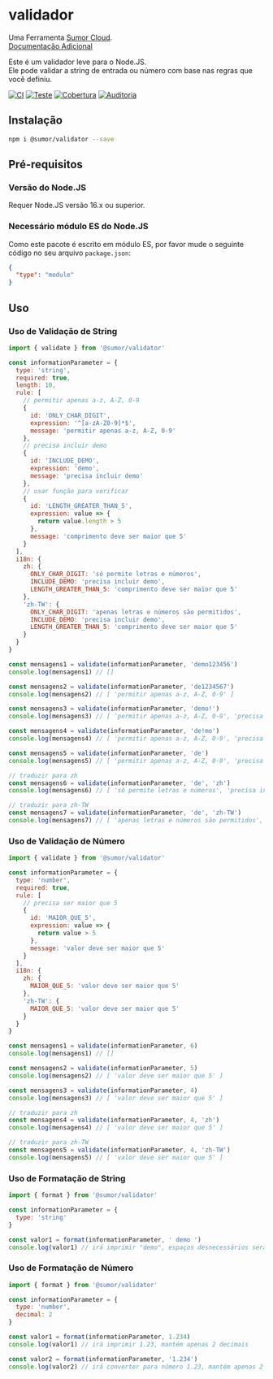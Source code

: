 # validador

Uma Ferramenta [Sumor Cloud](https://sumor.cloud).  
[Documentação Adicional](https://sumor.cloud)

Este é um validador leve para o Node.JS.  
Ele pode validar a string de entrada ou número com base nas regras que você definiu.

[![CI](https://github.com/sumor-cloud/validator/actions/workflows/ci.yml/badge.svg)](https://github.com/sumor-cloud/validator/actions/workflows/ci.yml)
[![Teste](https://github.com/sumor-cloud/validator/actions/workflows/ut.yml/badge.svg)](https://github.com/sumor-cloud/validator/actions/workflows/ut.yml)
[![Cobertura](https://github.com/sumor-cloud/validator/actions/workflows/coverage.yml/badge.svg)](https://github.com/sumor-cloud/validator/actions/workflows/coverage.yml)
[![Auditoria](https://github.com/sumor-cloud/validator/actions/workflows/audit.yml/badge.svg)](https://github.com/sumor-cloud/validator/actions/workflows/audit.yml)

## Instalação

```bash
npm i @sumor/validator --save
```

## Pré-requisitos

### Versão do Node.JS

Requer Node.JS versão 16.x ou superior.

### Necessário módulo ES do Node.JS

Como este pacote é escrito em módulo ES, por favor mude o seguinte código no seu arquivo `package.json`:

```json
{
  "type": "module"
}
```

## Uso

### Uso de Validação de String

```js
import { validate } from '@sumor/validator'

const informationParameter = {
  type: 'string',
  required: true,
  length: 10,
  rule: [
    // permitir apenas a-z, A-Z, 0-9
    {
      id: 'ONLY_CHAR_DIGIT',
      expression: '^[a-zA-Z0-9]*$',
      message: 'permitir apenas a-z, A-Z, 0-9'
    },
    // precisa incluir demo
    {
      id: 'INCLUDE_DEMO',
      expression: 'demo',
      message: 'precisa incluir demo'
    },
    // usar função para verificar
    {
      id: 'LENGTH_GREATER_THAN_5',
      expression: value => {
        return value.length > 5
      },
      message: 'comprimento deve ser maior que 5'
    }
  ],
  i18n: {
    zh: {
      ONLY_CHAR_DIGIT: 'só permite letras e números',
      INCLUDE_DEMO: 'precisa incluir demo',
      LENGTH_GREATER_THAN_5: 'comprimento deve ser maior que 5'
    },
    'zh-TW': {
      ONLY_CHAR_DIGIT: 'apenas letras e números são permitidos',
      INCLUDE_DEMO: 'precisa incluir demo',
      LENGTH_GREATER_THAN_5: 'comprimento deve ser maior que 5'
    }
  }
}

const mensagens1 = validate(informationParameter, 'demo123456')
console.log(mensagens1) // []

const mensagens2 = validate(informationParameter, 'de1234567')
console.log(mensagens2) // [ 'permitir apenas a-z, A-Z, 0-9' ]

const mensagens3 = validate(informationParameter, 'demo!')
console.log(mensagens3) // [ 'permitir apenas a-z, A-Z, 0-9', 'precisa incluir demo' ]

const mensagens4 = validate(informationParameter, 'de!mo')
console.log(mensagens4) // [ 'permitir apenas a-z, A-Z, 0-9', 'precisa incluir demo' ]

const mensagens5 = validate(informationParameter, 'de')
console.log(mensagens5) // [ 'permitir apenas a-z, A-Z, 0-9', 'precisa incluir demo', 'comprimento deve ser maior que 5' ]

// traduzir para zh
const mensagens6 = validate(informationParameter, 'de', 'zh')
console.log(mensagens6) // [ 'só permite letras e números', 'precisa incluir demo', 'comprimento deve ser maior que 5' ]

// traduzir para zh-TW
const mensagens7 = validate(informationParameter, 'de', 'zh-TW')
console.log(mensagens7) // [ 'apenas letras e números são permitidos', 'precisa incluir demo', 'comprimento deve ser maior que 5' ]
```

### Uso de Validação de Número

```js
import { validate } from '@sumor/validator'

const informationParameter = {
  type: 'number',
  required: true,
  rule: [
    // precisa ser maior que 5
    {
      id: 'MAIOR_QUE_5',
      expression: value => {
        return value > 5
      },
      message: 'valor deve ser maior que 5'
    }
  ],
  i18n: {
    zh: {
      MAIOR_QUE_5: 'valor deve ser maior que 5'
    },
    'zh-TW': {
      MAIOR_QUE_5: 'valor deve ser maior que 5'
    }
  }
}

const mensagens1 = validate(informationParameter, 6)
console.log(mensagens1) // []

const mensagens2 = validate(informationParameter, 5)
console.log(mensagens2) // [ 'valor deve ser maior que 5' ]

const mensagens3 = validate(informationParameter, 4)
console.log(mensagens3) // [ 'valor deve ser maior que 5' ]

// traduzir para zh
const mensagens4 = validate(informationParameter, 4, 'zh')
console.log(mensagens4) // [ 'valor deve ser maior que 5' ]

// traduzir para zh-TW
const mensagens5 = validate(informationParameter, 4, 'zh-TW')
console.log(mensagens5) // [ 'valor deve ser maior que 5' ]
```

### Uso de Formatação de String

```js
import { format } from '@sumor/validator'

const informationParameter = {
  type: 'string'
}

const valor1 = format(informationParameter, ' demo ')
console.log(valor1) // irá imprimir "demo", espaços desnecessários serão removidos
```

### Uso de Formatação de Número

```js
import { format } from '@sumor/validator'

const informationParameter = {
  type: 'number',
  decimal: 2
}

const valor1 = format(informationParameter, 1.234)
console.log(valor1) // irá imprimir 1.23, mantém apenas 2 decimais

const valor2 = format(informationParameter, '1.234')
console.log(valor2) // irá converter para número 1.23, mantém apenas 2 decimais
```